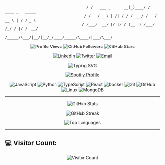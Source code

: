 ```
                                      __                 _      __                  
                                     / /   ___ _      __(_)____/ /   ____ _   _____ 
                                    / /   / _ \ | /| / / / ___/ /   / __ \ | / / _ \
                                   / /___/  __/ |/ |/ / (__  ) /___/ /_/ / |/ /  __/
                                  /_____/\___/|__/|__/_/____/_____/\____/|___/\___/
```                                              

<p align="center">
  <img src="https://komarev.com/ghpvc/?username=lewislovelock&color=brightgreen" alt="Profile Views" /> 
  <img src="https://img.shields.io/github/followers/lewislovelock?label=Followers&style=social" alt="GitHub Followers" />
  <img src="https://img.shields.io/github/stars/lewislovelock?label=Stars&style=social" alt="GitHub Stars" />
</p>

<p align="center">
  <a href="https://www.linkedin.com/in/lewis-liu-7147392b9/">
    <img src="https://img.shields.io/badge/LinkedIn-blue?style=flat&logo=linkedin" alt="LinkedIn" />
  </a>
  <a href="https://twitter.com/lewis1ove1ock">
    <img src="https://img.shields.io/twitter/follow/lewis1ove1ock?style=social" alt="Twitter" />
  </a>
  <a href="mailto:lewisjianjian@gmail.com">
    <img src="https://img.shields.io/badge/Email-D14836?style=flat&logo=gmail&logoColor=white" alt="Email" />
  </a>
</p>

<p align="center">
  <img src="https://readme-typing-svg.herokuapp.com/?lines=Hello,+I'm+Lewis!+Welcome+to+my+profile!;I'm+a+developer+who+loves+coding!&center=true&width=500&height=50" alt="Typing SVG" />
</p>

<p align="center">
  <a href="https://spotify-github-profile.kittinanx.com/api/view?uid=31dem2yv2xm3trrirdrn6a2f5ggy&redirect=true">
    <img src="https://spotify-github-profile.kittinanx.com/api/view?uid=31dem2yv2xm3trrirdrn6a2f5ggy&cover_image=true&theme=default&show_offline=true&background_color=121212&interchange=false" alt="Spotify Profile" />
  </a>
</p>

<p align="center">
  <img src="https://img.icons8.com/color/48/000000/javascript.png" alt="JavaScript" />
  <img src="https://img.icons8.com/color/48/000000/python.png" alt="Python" />
  <img src="https://img.icons8.com/color/48/000000/typescript.png" alt="TypeScript" />
  <img src="https://img.icons8.com/color/48/000000/react-native.png" alt="React" />
  <img src="https://img.icons8.com/color/48/000000/docker.png" alt="Docker" />
  <img src="https://img.icons8.com/color/48/000000/git.png" alt="Git" />
  <img src="https://img.icons8.com/color/48/000000/github.png" alt="GitHub" />
  <img src="https://img.icons8.com/color/48/000000/linux.png" alt="Linux" />
  <img src="https://img.icons8.com/color/48/000000/mongodb.png" alt="MongoDB" />
</p>

---

<p align="center">
  <img src="https://github-readme-stats.vercel.app/api?username=lewislovelock&&rank_icon=github&theme=radical" alt="GitHub Stats" />
<!--   ![Anurag's GitHub stats](https://github-readme-stats.vercel.app/api?username=anuraghazra\&rank_icon=github) -->

</p>
<p align="center">
  <img src="https://github-readme-streak-stats.herokuapp.com/?user=lewislovelock&theme=radical" alt="GitHub Streak" />
</p>
<p align="center">
  <img src="https://github-readme-stats.vercel.app/api/top-langs/?username=lewislovelock&layout=compact&theme=radical" alt="Top Languages" />
</p>

---

## 💻 Visitor Count:

<p align="center">
  <img src="https://profile-counter.glitch.me/lewislovelock/count.svg" alt="Visitor Count" />
</p>

